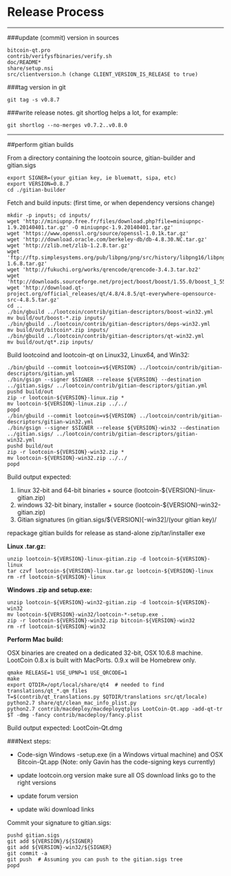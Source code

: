Release Process
====================

* * *

###update (commit) version in sources


	bitcoin-qt.pro
	contrib/verifysfbinaries/verify.sh
	doc/README*
	share/setup.nsi
	src/clientversion.h (change CLIENT_VERSION_IS_RELEASE to true)

###tag version in git

	git tag -s v0.8.7

###write release notes. git shortlog helps a lot, for example:

	git shortlog --no-merges v0.7.2..v0.8.0

* * *

##perform gitian builds

 From a directory containing the lootcoin source, gitian-builder and gitian.sigs
  
	export SIGNER=(your gitian key, ie bluematt, sipa, etc)
	export VERSION=0.8.7
	cd ./gitian-builder

 Fetch and build inputs: (first time, or when dependency versions change)

	mkdir -p inputs; cd inputs/
	wget 'http://miniupnp.free.fr/files/download.php?file=miniupnpc-1.9.20140401.tar.gz' -O miniupnpc-1.9.20140401.tar.gz'
	wget 'https://www.openssl.org/source/openssl-1.0.1k.tar.gz'
	wget 'http://download.oracle.com/berkeley-db/db-4.8.30.NC.tar.gz'
	wget 'http://zlib.net/zlib-1.2.8.tar.gz'
	wget 'ftp://ftp.simplesystems.org/pub/libpng/png/src/history/libpng16/libpng-1.6.8.tar.gz'
	wget 'http://fukuchi.org/works/qrencode/qrencode-3.4.3.tar.bz2'
	wget 'http://downloads.sourceforge.net/project/boost/boost/1.55.0/boost_1_55_0.tar.bz2'
	wget 'http://download.qt-project.org/official_releases/qt/4.8/4.8.5/qt-everywhere-opensource-src-4.8.5.tar.gz'
	cd ..
	./bin/gbuild ../lootcoin/contrib/gitian-descriptors/boost-win32.yml
	mv build/out/boost-*.zip inputs/
	./bin/gbuild ../lootcoin/contrib/gitian-descriptors/deps-win32.yml
	mv build/out/bitcoin*.zip inputs/
	./bin/gbuild ../lootcoin/contrib/gitian-descriptors/qt-win32.yml
	mv build/out/qt*.zip inputs/

 Build lootcoind and lootcoin-qt on Linux32, Linux64, and Win32:
  
	./bin/gbuild --commit lootcoin=v${VERSION} ../lootcoin/contrib/gitian-descriptors/gitian.yml
	./bin/gsign --signer $SIGNER --release ${VERSION} --destination ../gitian.sigs/ ../lootcoin/contrib/gitian-descriptors/gitian.yml
	pushd build/out
	zip -r lootcoin-${VERSION}-linux.zip *
	mv lootcoin-${VERSION}-linux.zip ../../
	popd
	./bin/gbuild --commit lootcoin=v${VERSION} ../lootcoin/contrib/gitian-descriptors/gitian-win32.yml
	./bin/gsign --signer $SIGNER --release ${VERSION}-win32 --destination ../gitian.sigs/ ../lootcoin/contrib/gitian-descriptors/gitian-win32.yml
	pushd build/out
	zip -r lootcoin-${VERSION}-win32.zip *
	mv lootcoin-${VERSION}-win32.zip ../../
	popd

  Build output expected:

  1. linux 32-bit and 64-bit binaries + source (lootcoin-${VERSION}-linux-gitian.zip)
  2. windows 32-bit binary, installer + source (lootcoin-${VERSION}-win32-gitian.zip)
  3. Gitian signatures (in gitian.sigs/${VERSION}[-win32]/(your gitian key)/

repackage gitian builds for release as stand-alone zip/tar/installer exe

**Linux .tar.gz:**

	unzip lootcoin-${VERSION}-linux-gitian.zip -d lootcoin-${VERSION}-linux
	tar czvf lootcoin-${VERSION}-linux.tar.gz lootcoin-${VERSION}-linux
	rm -rf lootcoin-${VERSION}-linux

**Windows .zip and setup.exe:**

	unzip lootcoin-${VERSION}-win32-gitian.zip -d lootcoin-${VERSION}-win32
	mv lootcoin-${VERSION}-win32/lootcoin-*-setup.exe .
	zip -r lootcoin-${VERSION}-win32.zip bitcoin-${VERSION}-win32
	rm -rf lootcoin-${VERSION}-win32

**Perform Mac build:**

  OSX binaries are created on a dedicated 32-bit, OSX 10.6.8 machine.
  LootCoin 0.8.x is built with MacPorts.  0.9.x will be Homebrew only.

	qmake RELEASE=1 USE_UPNP=1 USE_QRCODE=1
	make
	export QTDIR=/opt/local/share/qt4  # needed to find translations/qt_*.qm files
	T=$(contrib/qt_translations.py $QTDIR/translations src/qt/locale)
	python2.7 share/qt/clean_mac_info_plist.py
	python2.7 contrib/macdeploy/macdeployqtplus LootCoin-Qt.app -add-qt-tr $T -dmg -fancy contrib/macdeploy/fancy.plist

 Build output expected: LootCoin-Qt.dmg

###Next steps:

* Code-sign Windows -setup.exe (in a Windows virtual machine) and
  OSX Bitcoin-Qt.app (Note: only Gavin has the code-signing keys currently)

* update lootcoin.org version
  make sure all OS download links go to the right versions

* update forum version

* update wiki download links

Commit your signature to gitian.sigs:

	pushd gitian.sigs
	git add ${VERSION}/${SIGNER}
	git add ${VERSION}-win32/${SIGNER}
	git commit -a
	git push  # Assuming you can push to the gitian.sigs tree
	popd

